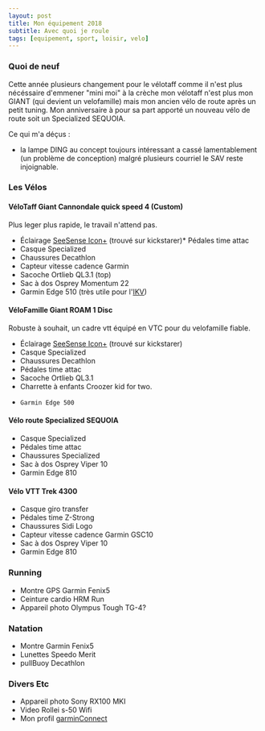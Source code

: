 ```yaml
---
layout: post
title: Mon équipement 2018
subtitle: Avec quoi je roule
tags: [equipement, sport, loisir, velo]
---
```


### Quoi de neuf

Cette année plusieurs changement pour le vélotaff comme il n'est plus nécéssaire d'emmener "mini moi" à la crèche mon vélotaff n'est plus mon GIANT (qui devient un velofamille) mais mon ancien vélo de route après un petit tuning. Mon anniversaire à pour sa part apporté un nouveau vélo de route soit un Specialized SEQUOIA.

Ce qui m'a déçus :

- la lampe DING au concept toujours intéressant a cassé lamentablement (un problème de conception) malgré plusieurs courriel le SAV reste injoignable.

### Les Vélos

#### VéloTaff Giant Cannondale quick speed 4 (Custom)

Plus leger plus rapide, le travail n'attend pas.

- Éclairage [SeeSense Icon+](http://seesense.cc/features/) (trouvé sur kickstarer)\* Pédales time attac
- Casque Specialized
- Chaussures Decathlon
- Capteur vitesse cadence Garmin
- Sacoche Ortlieb QL3.1 (top)
- Sac à dos Osprey Momentum 22
- Garmin Edge 510 (très utile pour l'[IKV](http://droit-finances.commentcamarche.net/faq/48971-indemnite-kilometrique-velo-mode-d-emploi))

#### VéloFamille Giant ROAM 1 Disc

Robuste à souhait, un cadre vtt équipé en VTC pour du velofamille fiable.

- Éclairage [SeeSense Icon+](http://seesense.cc/features/) (trouvé sur kickstarer)
- Casque Specialized
- Chaussures Decathlon
- Pédales time attac
- Sacoche Ortlieb QL3.1
- Charrette à enfants Croozer kid for two.
-     Garmin Edge 500

#### Vélo route Specialized SEQUOIA

- Casque Specialized
- Pédales time attac
- Chaussures Specialized
- Sac à dos Osprey Viper 10
- Garmin Edge 810

#### Vélo VTT Trek 4300

- Casque giro transfer
- Pédales time Z-Strong
- Chaussures Sidi Logo
- Capteur vitesse cadence Garmin GSC10
- Sac à dos Osprey Viper 10
- Garmin Edge 810

### Running

- Montre GPS Garmin Fenix5
- Ceinture cardio HRM Run
- Appareil photo Olympus Tough TG-4?

### Natation

- Montre Garmin Fenix5
- Lunettes Speedo Merit
- pullBuoy Decathlon

### Divers Etc

- Appareil photo Sony RX100 MKI
- Video Rollei s-50 Wifi
- Mon profil [garminConnect](http://connect.garmin.com/profile/tisseurdetoile)
